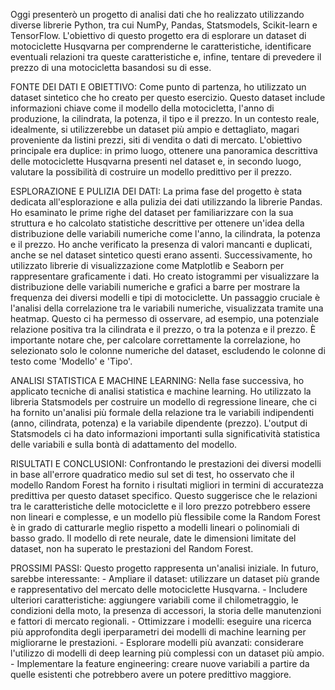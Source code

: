 Oggi presenterò un progetto di analisi dati che ho realizzato utilizzando diverse librerie Python, tra cui NumPy, Pandas, Statsmodels, Scikit-learn e TensorFlow. L'obiettivo di questo progetto era di esplorare un dataset di motociclette Husqvarna per comprenderne le caratteristiche, identificare eventuali relazioni tra queste caratteristiche e, infine, tentare di prevedere il prezzo di una motocicletta basandosi su di esse.

FONTE DEI DATI E OBIETTIVO:
Come punto di partenza, ho utilizzato un dataset sintetico che ho creato per questo esercizio. Questo dataset include informazioni chiave come il modello della motocicletta, l'anno di produzione, la cilindrata, la potenza, il tipo e il prezzo. In un contesto reale, idealmente, si utilizzerebbe un dataset più ampio e dettagliato, magari proveniente da listini prezzi, siti di vendita o dati di mercato. L'obiettivo principale era duplice: in primo luogo, ottenere una panoramica descrittiva delle motociclette Husqvarna presenti nel dataset e, in secondo luogo, valutare la possibilità di costruire un modello predittivo per il prezzo.

ESPLORAZIONE E PULIZIA DEI DATI:
La prima fase del progetto è stata dedicata all'esplorazione e alla pulizia dei dati utilizzando la librerie Pandas. Ho esaminato le prime righe del dataset per familiarizzare con la sua struttura e ho calcolato statistiche descrittive per ottenere un'idea della distribuzione delle variabili numeriche come l'anno, la cilindrata, la potenza e il prezzo. Ho anche verificato la presenza di valori mancanti e duplicati, anche se nel dataset sintetico questi erano assenti.
Successivamente, ho utilizzato librerie di visualizzazione come Matplotlib e Seaborn per rappresentare graficamente i dati. Ho creato istogrammi per visualizzare la distribuzione delle variabili numeriche e grafici a barre per mostrare la frequenza dei diversi modelli e tipi di motociclette. Un passaggio cruciale è l'analisi della correlazione tra le variabili numeriche, visualizzata tramite una heatmap. Questo ci ha permesso di osservare, ad esempio, una potenziale relazione positiva tra la cilindrata e il prezzo, o tra la potenza e il prezzo. È importante notare che, per calcolare correttamente la correlazione, ho selezionato solo le colonne numeriche del dataset, escludendo le colonne di testo come 'Modello' e 'Tipo'.

ANALISI STATISTICA E MACHINE LEARNING:
Nella fase successiva, ho applicato tecniche di analisi statistica e machine learning. Ho utilizzato la libreria Statsmodels per costruire un modello di regressione lineare, che ci ha fornito un'analisi più formale della relazione tra le variabili indipendenti (anno, cilindrata, potenza) e la variabile dipendente (prezzo).
L'output di Statsmodels ci ha dato informazioni importanti sulla significatività statistica delle variabili e sulla bontà di adattamento del modello.

RISULTATI E CONCLUSIONI:
Confrontando le prestazioni dei diversi modelli in base all'errore quadratico medio sul set di test, ho osservato che il modello Random Forest ha fornito i risultati migliori in termini di accuratezza predittiva per questo dataset specifico. Questo suggerisce che le relazioni tra le caratteristiche delle motociclette e il loro prezzo potrebbero essere non lineari e complesse, e un modello più flessibile come la Random Forest è in grado di catturarle meglio rispetto a modelli lineari o polinomiali di basso grado. Il modello di rete neurale, date le dimensioni limitate del dataset, non ha superato le prestazioni del Random Forest.

PROSSIMI PASSI:
Questo progetto rappresenta un'analisi iniziale. In futuro, sarebbe interessante:
	- Ampliare il dataset: utilizzare un dataset più grande e rappresentativo del mercato delle motociclette Husqvarna.
	- Includere ulteriori caratteristiche: aggiungere variabili come il chilometraggio, le condizioni della moto, la presenza di accessori, la storia delle manutenzioni e fattori di mercato regionali.
	- Ottimizzare i modelli: eseguire una ricerca più approfondita degli iperparametri dei modelli di machine learning per migliorarne le prestazioni.
	- Esplorare modelli più avanzati: considerare l'utilizzo di modelli di deep learning più complessi con un dataset più ampio.
	- Implementare la feature engineering: creare nuove variabili a partire da quelle esistenti che potrebbero avere un potere predittivo maggiore.
